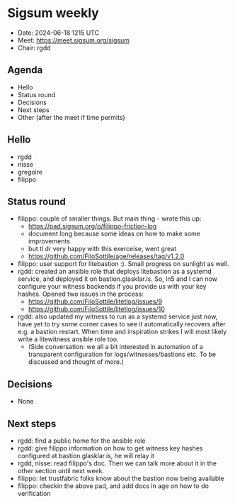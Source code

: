 # Sigsum weekly

- Date: 2024-06-18 1215 UTC
- Meet: https://meet.sigsum.org/sigsum
- Chair: rgdd

## Agenda

- Hello
- Status round
- Decisions
- Next steps
- Other (after the meet if time permits)

## Hello

- rgdd
- nisse
- gregoire
- filippo

## Status round

- filippo: couple of smaller things. But main thing - wrote this up:
  - https://pad.sigsum.org/p/filippo-friction-log
  - document long because some ideas on how to make some improvements
  - but tl dr very happy with this exerceise, went great
  - https://github.com/FiloSottile/age/releases/tag/v1.2.0
- filippo: user support for litebastion :). Small progress on sunlight as well.
- rgdd: created an ansible role that deploys litebastion as a systemd service,
  and deployed it on bastion.glasklar.is. So, ln5 and I can now configure your
  witness backends if you provide us with your key hashes. Opened two issues in
  the process:
  - https://github.com/FiloSottile/litetlog/issues/9
  - https://github.com/FiloSottile/litetlog/issues/10
- rgdd: also updated my witness to run as a systemd service just now, have yet
  to try some corner cases to see it automatically recovers after e.g. a bastion
  restart. When time and inspiration strikes I will most likely write a
  litewitness ansible role too.
  - (Side conversation: we all a bit interested in automation of a transparent
    configuration for logs/witnesses/bastions etc. To be discussed and thought
    of more.)

## Decisions

- None

## Next steps

- rgdd: find a public home for the ansible role
- rgdd: give filippo information on how to get witness key hashes configured at
  bastion.glasklar.is, he will relay it
- rgdd, nisse: read filippo's doc. Then we can talk more about it in the other
  section until next week.
- filippo: let trustfabric folks know about the bastion now being available
- filippo: checkin the above pad, and add docs in age on how to do verification
